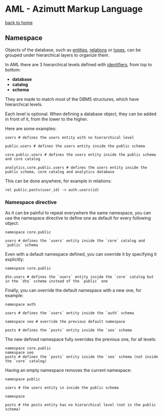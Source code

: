 # AML - Azimutt Markup Language

[back to home](./README.md)


## Namespace

Objects of the database, such as [entities](./entity.md), [relations](./relation.md) or [types](./type.md), can be grouped under hierarchical layers to organize them.

In AML there are 3 hierarchical levels defined with [identifiers](./identifier.md), from top to bottom:

- **database**
- **catalog**
- **schema**

They are made to match most of the DBMS structures, which have hierarchical levels.

Each level is optional. When defining a database object, they can be added in front of it, from the lower to the higher.

Here are some examples:

```aml
users # defines the users entity with no hierarchical level

public.users # defines the users entity inside the public schema

core.public.users # defines the users entity inside the public schema and core catalog

analytics.core.public.users # defines the users entity inside the public schema, core catalog and analytics database
```

This can be done anywhere, for example in relations:

```aml
rel public.posts(user_id) -> auth.users(id)
```


### Namespace directive

As it can be painful to repeat everywhere the same namespace, you can use the namespace directive to define one as default for every following object:

```aml
namespace core.public

users # defines the `users` entity inside the `core` catalog and `public` schema
```

Even with a default namespace defined, you can override it by specifying it explicitly:

```aml
namespace core.public

dto.users # defines the `users` entity inside the `core` catalog but in the `dto` schema instead of the `public` one
```

Finally, you can override the default namespace with a new one, for example:

```aml
namespace auth

users # defines the `users` entity inside the `auth` schema

namespace seo # override the previous default namespace

posts # defines the `posts` entity inside the `seo` schema
```

The new defined namespace fully overrides the previous one, for all levels:

```aml
namespace core.public
namespace seo
posts # defines the `posts` entity inside the `seo` schema (not inside the `core` catalog)
```

Having an empty namespace removes the current namespace:

```aml
namespace public

users # the users entity in inside the public schema

namespace

posts # the posts entity has no hierarchical level (not in the public schema)
```
